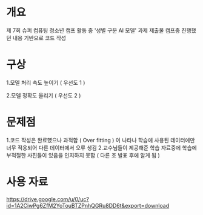 # 개요
제 7회 슈퍼 컴퓨팅 청소년 캠프 활동 중 '성별 구분 AI 모델' 과제 제출물
캠프중 진행했던 내용 기반으로 코드 작성


# 구상
1.모델 처리 속도 높이기 ( 우선도 1 )

2.모델 정확도 올리기 ( 우선도 2 )


# 문제점
1.코드 작성은 완료헀으나 과적합 ( Over fitting ) 이 나타나 학습에 사용된 데이터에만 너무 적응되어 다른 데이터에서 오류 생김
2.교수님들이 제공해준 학습 자료중에 학습에 부적절한 사진들이 있음을 인지하지 못함 ( 다른 조 발표 후에 알게 됨 )


# 사용 자료
https://drive.google.com/u/0/uc?id=1A2CiwPg6ZfM2YoTouBTZPnhQGRu8DD6t&export=download
